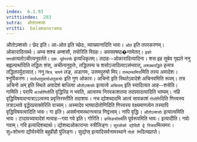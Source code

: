 ```yaml
---
index:  6.1.93
vrittiindex:  283
sutra:  औतोऽम्शसोः
vritti:  balamanorama 
---
```


औतोऽम्शसोः। छेद इति। आ-ओत इति च्छेदः, व्याख्यानादिति भावः। `ओत` इति तपरकरणम्। ओकारादित्यर्थः। अम्च शश्च अम्शसौ, तयोरिति विग्रहः। अवयवषष्ठ�न्तमेतत्। `इको यणची`त्यतोऽचीत्यनुवर्तते। `एकः पूर्वपरयोः` इत्यधिकृतम्। तदाह--ओकारादित्यादिना। शस इह सुबेव गृह्यते ननु बह्वल्पार्थादिति तद्धितः शंस्, अचीत्यनुवृत्तेः, तद्धितस्य च शसोऽजादित्वाऽसंभवात्, `लशक्वतद्धिते` इत्यत्र तद्धितपर्युदासात्। ननु `चिञ् चयने` लङ्, अडागमः, उत्तमपुरुषो मिप्। `तस्थस्थमिपा`मिति तस्य अमादेशः। श्नुर्विकरणः। `सार्वधातुकार्घधातुकयोः` इति गुण ओकारः। अचिनो इति स्थितेऽवादेशे अचिनवमिति रूपम्। तत्र अचिनो अम् इति स्थिते अवादेशं बाधित्वा `औतोऽम्शसोः` इत्यात्वे `अचिताम्` इति स्यादित्यत आह--शसेति। गामिति। परापि `अञ्चोणिती`ति वृद्धिरिह न भवति, आत्वस्य निरवकाशतया तदपवादत्वादिति भाष्यम्। नहि वृद्धिविषयादन्यत्राऽऽत्वस्य प्रवृत्तिरस्तीति तदाशयः। नच द्योशब्दादमि आत्वं सावकाशं `गोतोणि`दिति णित्त्वस्य तत्राऽभावे वृद्धेरप्रसक्तेरिति वाच्यम्। अस्मादेव भाष्यादोतोणिदिति णित्त्वस्य वक्ष्यमाणत्वेन तस्यापि वृद्धिविषयत्वादिति भावः। गा इति। असर्वनामस्थानत्वान्न णिद्वत्त्वम्। नापि वृद्धिः। `औतोऽम्शसोः` इत्यात्वमिति भावः। टादावच्यावादेशं मत्वाह--गवा गवे इति। गोरिति। `ङसिङसोश्चे`ति पूर्वरूपमिति भावः। इत्यादीति। गवोः गवाम्। गवि इत्यादिशब्दार्थः। द्योशब्दओकारान्तः स्त्रीलिङ्गः। `सुरलोको द्योदिवौ द्वे स्त्रिया`मित्यमरः। सु=शोभना द्यौर्यस्येति बहुव्रीहौ पुंलिङ्गः। सुद्योस् इत्यादिसर्वनामस्थाने `गोतो णि`दित्यप्राप्ते।

